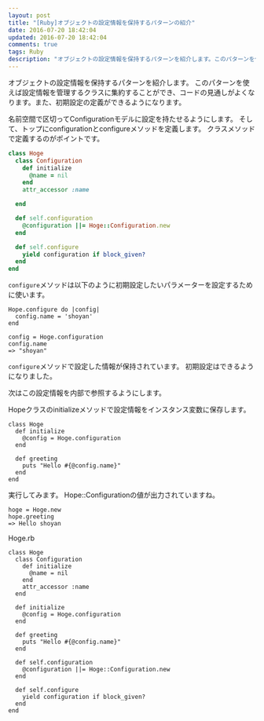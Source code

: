 ```yaml
---
layout: post
title: "[Ruby]オブジェクトの設定情報を保持するパターンの紹介"
date: 2016-07-20 18:42:04
updated: 2016-07-20 18:42:04
comments: true
tags: Ruby
description: "オブジェクトの設定情報を保持するパターンを紹介します。このパターンを使えば設定情報を管理するクラスに集約することができ、コードの見通しがよくなります。また、初期設定の定義ができるようになります。"
---
```


オブジェクトの設定情報を保持するパターンを紹介します。
このパターンを使えば設定情報を管理するクラスに集約することができ、コードの見通しがよくなります。また、初期設定の定義ができるようになります。

名前空間で区切ってConfigurationモデルに設定を持たせるようにします。
そして、トップにconfigurationとconfigureメソッドを定義します。
クラスメソッドで定義するのがポイントです。

```ruby
class Hoge
  class Configuration
    def initialize
      @name = nil
    end
    attr_accessor :name

  end

  def self.configuration
    @configuration ||= Hoge::Configuration.new
  end

  def self.configure
    yield configuration if block_given?
  end
end
```

`configure`メソッドは以下のように初期設定したいパラメーターを設定するために使います。

```
Hope.configure do |config|
  config.name = 'shoyan'
end

config = Hoge.configuration
config.name
=> "shoyan"
```

`configure`メソッドで設定した情報が保持されています。
初期設定はできるようになりました。

次はこの設定情報を内部で参照するようにします。

Hopeクラスのinitializeメソッドで設定情報をインスタンス変数に保存します。

```
class Hoge
  def initialize
    @config = Hoge.configuration
  end

  def greeting
    puts "Hello #{@config.name}"
  end
end
```
実行してみます。
Hope::Configurationの値が出力されていますね。

```
hoge = Hoge.new
hope.greeting
=> Hello shoyan
```


Hoge.rb

```
class Hoge
  class Configuration
    def initialize
      @name = nil
    end
    attr_accessor :name
  end

  def initialize
    @config = Hoge.configuration
  end

  def greeting
    puts "Hello #{@config.name}"
  end

  def self.configuration
    @configuration ||= Hoge::Configuration.new
  end

  def self.configure
    yield configuration if block_given?
  end
end
```
